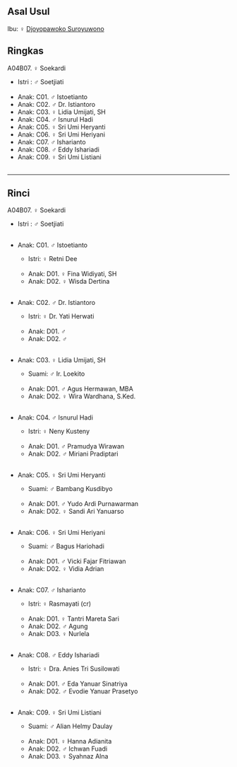 ## Asal Usul

Ibu: ♀ [Djoyopawoko Suroyuwono][up] 

## Ringkas

A04B07. ♀ Soekardi
	<br/>

*	Istri : ♂ Soetjiati
	<br/><br/>
*	Anak: C01. ♂ Istoetianto
*	Anak: C02. ♂ Dr. Istiantoro
*	Anak: C03. ♀ Lidia Umijati, SH
*	Anak: C04. ♂ Isnurul Hadi
*	Anak: C05. ♀ Sri Umi Heryanti
*	Anak: C06. ♀ Sri Umi Heriyani
*	Anak: C07. ♂ Isharianto
*	Anak: C08. ♂ Eddy Ishariadi
*	Anak: C09. ♀ Sri Umi Listiani
	<br/><br/>

-- -- --

## Rinci

A04B07. ♀ Soekardi
	<br/>

*	Istri : ♂ Soetjiati
	<br/><br/>

*	Anak: C01. ♂ Istoetianto
	*	Istri: ♀ Retni Dee
	<br/><br/>
	*	Anak: D01. ♀ Fina Widiyati, SH
	*	Anak: D02. ♀ Wisda Dertina
	<br/><br/>

*	Anak: C02. ♂ Dr. Istiantoro
	*	Istri: ♀ Dr. Yati Herwati
	<br/><br/>
	*	Anak: D01. ♂
	*	Anak: D02. ♂
	<br/><br/>

*	Anak: C03. ♀ Lidia Umijati, SH
	*	Suami: ♂ Ir. Loekito
	<br/><br/>
	*	Anak: D01. ♂ Agus Hermawan, MBA
	*	Anak: D02. ♀ Wira Wardhana, S.Ked.
	<br/><br/>

*	Anak: C04. ♂ Isnurul Hadi
	*	Istri: ♀ Neny Kusteny
	<br/><br/>
	*	Anak: D01. ♂ Pramudya Wirawan
	*	Anak: D02. ♂ Miriani Pradiptari
	<br/><br/>

*	Anak: C05. ♀ Sri Umi Heryanti
	*	Suami: ♂ Bambang Kusdibyo
	<br/><br/>
	*	Anak: D01. ♂ Yudo Ardi Purnawarman
	*	Anak: D02. ♀ Sandi Ari Yanuarso
	<br/><br/>

*	Anak: C06. ♀ Sri Umi Heriyani
	*	Suami: ♂ Bagus Hariohadi
	<br/><br/>
	*	Anak: D01. ♂ Vicki Fajar Fitriawan
	*	Anak: D02. ♀ Vidia Adrian
	<br/><br/>

*	Anak: C07. ♂ Isharianto
	*	Istri: ♀ Rasmayati (cr)
	<br/><br/>
	*	Anak: D01. ♀ Tantri Mareta Sari
	*	Anak: D02. ♂ Agung
	*	Anak: D03. ♀ Nurlela
	<br/><br/>

*	Anak: C08. ♂ Eddy Ishariadi
	*	Istri: ♀ Dra. Anies Tri Susilowati
	<br/><br/>
	*	Anak: D01. ♂ Eda Yanuar Sinatriya
	*	Anak: D02. ♂ Evodie Yanuar Prasetyo
	<br/><br/>

*	Anak: C09. ♀ Sri Umi Listiani
	*	Suami: ♂ Alian Helmy Daulay
	<br/><br/>
	*	Anak: D01. ♀ Hanna Adianita
	*	Anak: D02. ♂ Ichwan Fuadi
	*	Anak: D03. ♀ Syahnaz Alna
	<br/><br/>

[up]: https://github.com/epsi-rns/gitodipuro/blob/master/tree/A04.md
